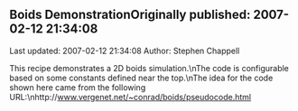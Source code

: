 ## Boids DemonstrationOriginally published: 2007-02-12 21:34:08 
Last updated: 2007-02-12 21:34:08 
Author: Stephen Chappell 
 
This recipe demonstrates a 2D boids simulation.\nThe code is configurable based on some constants defined near the top.\nThe idea for the code shown here came from the following URL:\nhttp://www.vergenet.net/~conrad/boids/pseudocode.html